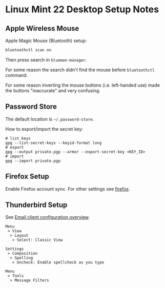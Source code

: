 # Linux Mint 22 Desktop Setup Notes

## Apple Wireless Mouse

Apple Magic Mouse (Bluetooth) setup:
```bash
bluetoothctl scan on
```

Then press search in `blueman-manager`.

For some reason the search didn't find the mouse before `bluetoothctl` command.

For some reason invertíng the mouse buttons (i.e. left-handed use) made the buttons "inaccurate" and very confusing.

## Password Store

The default location is `~/.password-store`.

How to export/import the secret key:
```
# list keys
gpg --list-secret-keys --keyid-format long
# export
gpg --output private.pgp --armor --export-secret-key <KEY_ID>
# import
gpg --import private.pgp
```

## Firefox Setup

Enable Firefox account sync. For other settings see [firefox](http://devoops.metsankulma.net/firefox.html).

## Thunderbird Setup

See [Email client configuration overview](https://help.dreamhost.com/hc/en-us/articles/214918038-Email-client-configuration-overview).

```
Menu
 > View
  > Layout
   > Select: Classic View
```

```
Settings
 > Composition
  > Spelling
   > Uncheck: Enable spellcheck as you type
```

```
Menu
 > Tools
  > Message Filters
```
